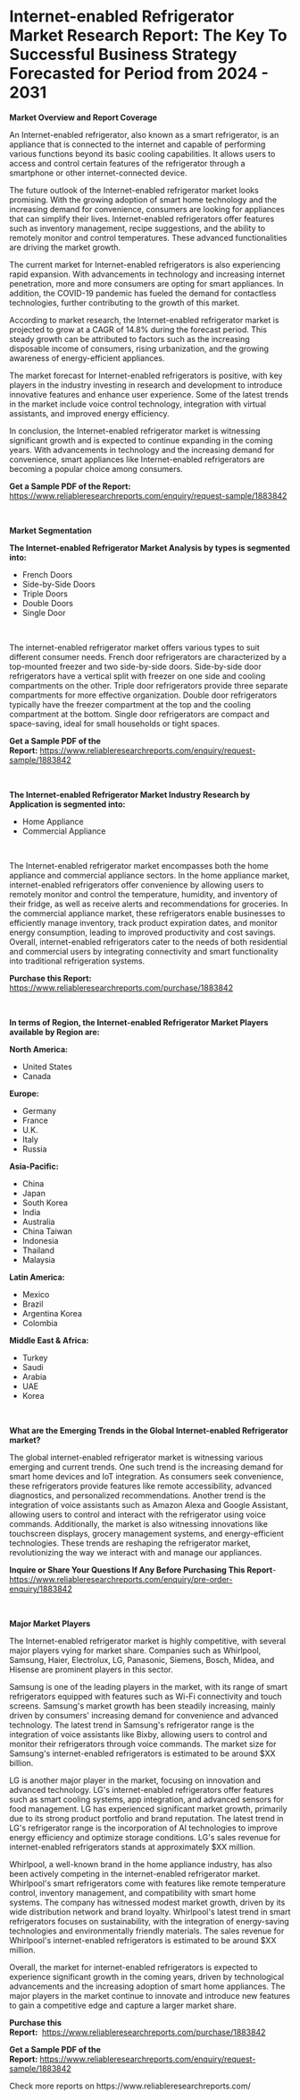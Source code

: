 <p><h1>Internet-enabled Refrigerator Market Research Report: The Key To Successful Business Strategy Forecasted for Period from 2024 - 2031</h1></p><p><strong>Market Overview and Report Coverage</strong></p>
<p><p>An Internet-enabled refrigerator, also known as a smart refrigerator, is an appliance that is connected to the internet and capable of performing various functions beyond its basic cooling capabilities. It allows users to access and control certain features of the refrigerator through a smartphone or other internet-connected device.</p><p>The future outlook of the Internet-enabled refrigerator market looks promising. With the growing adoption of smart home technology and the increasing demand for convenience, consumers are looking for appliances that can simplify their lives. Internet-enabled refrigerators offer features such as inventory management, recipe suggestions, and the ability to remotely monitor and control temperatures. These advanced functionalities are driving the market growth.</p><p>The current market for Internet-enabled refrigerators is also experiencing rapid expansion. With advancements in technology and increasing internet penetration, more and more consumers are opting for smart appliances. In addition, the COVID-19 pandemic has fueled the demand for contactless technologies, further contributing to the growth of this market.</p><p>According to market research, the Internet-enabled refrigerator market is projected to grow at a CAGR of 14.8% during the forecast period. This steady growth can be attributed to factors such as the increasing disposable income of consumers, rising urbanization, and the growing awareness of energy-efficient appliances.</p><p>The market forecast for Internet-enabled refrigerators is positive, with key players in the industry investing in research and development to introduce innovative features and enhance user experience. Some of the latest trends in the market include voice control technology, integration with virtual assistants, and improved energy efficiency.</p><p>In conclusion, the Internet-enabled refrigerator market is witnessing significant growth and is expected to continue expanding in the coming years. With advancements in technology and the increasing demand for convenience, smart appliances like Internet-enabled refrigerators are becoming a popular choice among consumers.</p></p>
<p><strong>Get a Sample PDF of the Report:</strong> <a href="https://www.reliableresearchreports.com/enquiry/request-sample/1883842">https://www.reliableresearchreports.com/enquiry/request-sample/1883842</a></p>
<p>&nbsp;</p>
<p><strong>Market Segmentation</strong></p>
<p><strong>The Internet-enabled Refrigerator Market Analysis by types is segmented into:</strong></p>
<p><ul><li>French Doors</li><li>Side-by-Side Doors</li><li>Triple Doors</li><li>Double Doors</li><li>Single Door</li></ul></p>
<p>&nbsp;</p>
<p><p>The internet-enabled refrigerator market offers various types to suit different consumer needs. French door refrigerators are characterized by a top-mounted freezer and two side-by-side doors. Side-by-side door refrigerators have a vertical split with freezer on one side and cooling compartments on the other. Triple door refrigerators provide three separate compartments for more effective organization. Double door refrigerators typically have the freezer compartment at the top and the cooling compartment at the bottom. Single door refrigerators are compact and space-saving, ideal for small households or tight spaces.</p></p>
<p><strong>Get a Sample PDF of the Report:</strong>&nbsp;<a href="https://www.reliableresearchreports.com/enquiry/request-sample/1883842">https://www.reliableresearchreports.com/enquiry/request-sample/1883842</a></p>
<p>&nbsp;</p>
<p><strong>The Internet-enabled Refrigerator Market Industry Research by Application is segmented into:</strong></p>
<p><ul><li>Home Appliance</li><li>Commercial Appliance</li></ul></p>
<p>&nbsp;</p>
<p><p>The Internet-enabled refrigerator market encompasses both the home appliance and commercial appliance sectors. In the home appliance market, internet-enabled refrigerators offer convenience by allowing users to remotely monitor and control the temperature, humidity, and inventory of their fridge, as well as receive alerts and recommendations for groceries. In the commercial appliance market, these refrigerators enable businesses to efficiently manage inventory, track product expiration dates, and monitor energy consumption, leading to improved productivity and cost savings. Overall, internet-enabled refrigerators cater to the needs of both residential and commercial users by integrating connectivity and smart functionality into traditional refrigeration systems.</p></p>
<p><strong>Purchase this Report:</strong>&nbsp; <a href="https://www.reliableresearchreports.com/purchase/1883842">https://www.reliableresearchreports.com/purchase/1883842</a></p>
<p>&nbsp;</p>
<p><strong>In terms of Region, the Internet-enabled Refrigerator Market Players available by Region are:</strong></p>
<p>
    <p> <strong> North America: </strong>
        <ul>
            <li>United States</li>
            <li>Canada</li>
        </ul>
        </p> 
    <p> <strong> Europe: </strong>
        <ul>
            <li>Germany</li>
            <li>France</li>
            <li>U.K.</li>
            <li>Italy</li>
            <li>Russia</li>
        </ul>
        </p> 
    <p> <strong> Asia-Pacific: </strong>
        <ul>
            <li>China</li>
            <li>Japan</li>
            <li>South Korea</li>
            <li>India</li>
            <li>Australia</li>
            <li>China Taiwan</li>
            <li>Indonesia</li>
            <li>Thailand</li>
            <li>Malaysia</li>
        </ul>
        </p> 
    <p> <strong> Latin America: </strong>
        <ul>
            <li>Mexico</li>
            <li>Brazil</li>
            <li>Argentina Korea</li>
            <li>Colombia</li>
        </ul>
        </p> 
    <p> <strong> Middle East & Africa: </strong>
        <ul>
            <li>Turkey</li>
            <li>Saudi</li>
            <li>Arabia</li>
            <li>UAE</li>
            <li>Korea</li>
        </ul>
    </p>
    </p>
<p>&nbsp;</p>
<p><strong>What are the Emerging Trends in the Global Internet-enabled Refrigerator market?</strong></p>
<p><p>The global internet-enabled refrigerator market is witnessing various emerging and current trends. One such trend is the increasing demand for smart home devices and IoT integration. As consumers seek convenience, these refrigerators provide features like remote accessibility, advanced diagnostics, and personalized recommendations. Another trend is the integration of voice assistants such as Amazon Alexa and Google Assistant, allowing users to control and interact with the refrigerator using voice commands. Additionally, the market is also witnessing innovations like touchscreen displays, grocery management systems, and energy-efficient technologies. These trends are reshaping the refrigerator market, revolutionizing the way we interact with and manage our appliances.</p></p>
<p><strong>Inquire or Share Your Questions If Any Before Purchasing This Report</strong>- <a href="https://www.reliableresearchreports.com/enquiry/pre-order-enquiry/1883842">https://www.reliableresearchreports.com/enquiry/pre-order-enquiry/1883842</a></p>
<p>&nbsp;</p>
<p><strong>Major Market Players</strong></p>
<p><p>The Internet-enabled refrigerator market is highly competitive, with several major players vying for market share. Companies such as Whirlpool, Samsung, Haier, Electrolux, LG, Panasonic, Siemens, Bosch, Midea, and Hisense are prominent players in this sector.</p><p>Samsung is one of the leading players in the market, with its range of smart refrigerators equipped with features such as Wi-Fi connectivity and touch screens. Samsung's market growth has been steadily increasing, mainly driven by consumers' increasing demand for convenience and advanced technology. The latest trend in Samsung's refrigerator range is the integration of voice assistants like Bixby, allowing users to control and monitor their refrigerators through voice commands. The market size for Samsung's internet-enabled refrigerators is estimated to be around $XX billion.</p><p>LG is another major player in the market, focusing on innovation and advanced technology. LG's internet-enabled refrigerators offer features such as smart cooling systems, app integration, and advanced sensors for food management. LG has experienced significant market growth, primarily due to its strong product portfolio and brand reputation. The latest trend in LG's refrigerator range is the incorporation of AI technologies to improve energy efficiency and optimize storage conditions. LG's sales revenue for internet-enabled refrigerators stands at approximately $XX million.</p><p>Whirlpool, a well-known brand in the home appliance industry, has also been actively competing in the internet-enabled refrigerator market. Whirlpool's smart refrigerators come with features like remote temperature control, inventory management, and compatibility with smart home systems. The company has witnessed modest market growth, driven by its wide distribution network and brand loyalty. Whirlpool's latest trend in smart refrigerators focuses on sustainability, with the integration of energy-saving technologies and environmentally friendly materials. The sales revenue for Whirlpool's internet-enabled refrigerators is estimated to be around $XX million.</p><p>Overall, the market for internet-enabled refrigerators is expected to experience significant growth in the coming years, driven by technological advancements and the increasing adoption of smart home appliances. The major players in the market continue to innovate and introduce new features to gain a competitive edge and capture a larger market share.</p></p>
<p><strong>Purchase this Report:</strong>&nbsp;&nbsp;<a href="https://www.reliableresearchreports.com/purchase/1883842">https://www.reliableresearchreports.com/purchase/1883842</a></p>
<p></p>
<p><strong>Get a Sample PDF of the Report:</strong>&nbsp;<a href="https://www.reliableresearchreports.com/enquiry/request-sample/1883842">https://www.reliableresearchreports.com/enquiry/request-sample/1883842</a></p>
<p>Check more reports on https://www.reliableresearchreports.com/</p>
